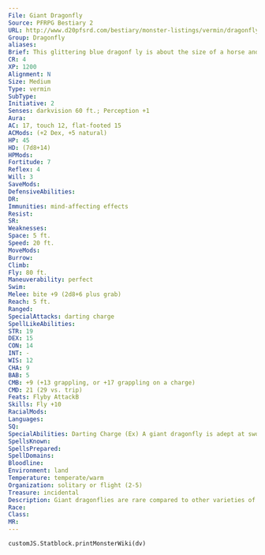 ```yaml
---
File: Giant Dragonfly
Source: PFRPG Bestiary 2
URL: http://www.d20pfsrd.com/bestiary/monster-listings/vermin/dragonfly-giant
Group: Dragonfly
aliases: 
Brief: This glittering blue dragonf ly is about the size of a horse and is large enough to carry off small farm animals or people.
CR: 4
XP: 1200
Alignment: N
Size: Medium
Type: vermin
SubType: 
Initiative: 2
Senses: darkvision 60 ft.; Perception +1
Aura: 
AC: 17, touch 12, flat-footed 15
ACMods: (+2 Dex, +5 natural)
HP: 45
HD: (7d8+14)
HPMods: 
Fortitude: 7
Reflex: 4
Will: 3
SaveMods: 
DefensiveAbilities: 
DR: 
Immunities: mind-affecting effects
Resist: 
SR: 
Weaknesses: 
Space: 5 ft.
Speed: 20 ft.
MoveMods: 
Burrow: 
Climb: 
Fly: 80 ft.
Maneuverability: perfect
Swim: 
Melee: bite +9 (2d8+6 plus grab)
Reach: 5 ft.
Ranged: 
SpecialAttacks: darting charge
SpellLikeAbilities: 
STR: 19
DEX: 15
CON: 14
INT: -
WIS: 12
CHA: 9
BAB: 5
CMB: +9 (+13 grappling, or +17 grappling on a charge)
CMD: 21 (29 vs. trip)
Feats: Flyby AttackB
Skills: Fly +10
RacialMods: 
Languages: 
SQ: 
SpecialAbilities: Darting Charge (Ex) A giant dragonfly is adept at swooping in to attack prey with a powerful bite and then, just as quickly, swooping back up out of reach. As a result, a giant dragonfly gains Flyby Attack as a bonus feat. In addition, if a giant dragonfly charges while flying, it receives a +4 bonus on CMB checks made to grapple foes.
SpellsKnown: 
SpellsPrepared: 
SpellDomains: 
Bloodline: 
Environment: land
Temperature: temperate/warm
Organization: solitary or flight (2-5)
Treasure: incidental
Description: Giant dragonflies are rare compared to other varieties of giant insects, and fortunately so, since they are voracious hunters of warm-blooded prey, including humanoids.  The creatures typically lair in overgrown or lightly wooded areas, using foliage as cover. When they spot potential prey out in the open, the dragonf lies swoop to the attack, using their superior flight speed and maneuverability to run most prey to ground or carrying off smaller foes to eat them somewhere safe. Giant dragonf lies feed on carrion when fresh prey is not available, and the scent of a fresh kill often attracts them.  Many swamp-dwelling cultures attach religious significance to brightly colored and ravenous giant dragonf lies, particularly boggards. The frog-men attach particular significance to a giant dragonf ly's color, and their priest-kings often refuse to eat anything but specific colors of giant dragonf lies.
Race: 
Class: 
MR: 
---
```

```dataviewjs
customJS.Statblock.printMonsterWiki(dv)
```

